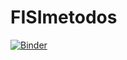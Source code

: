 # FISImetodos
[![Binder](https://mybinder.org/badge_logo.svg)](https://mybinder.org/v2/gh/VeronicaArias/FISImetodos.git/master)
